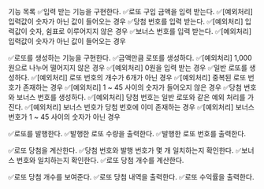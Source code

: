 기능 목록
✅입력 받는 기능을 구현한다.
   ✅로또 구입 금액을 입력 받는다.
      ✅[예외처리] 입력값이 숫자가 아닌 값이 들어오는 경우
   ✅당첨 번호를 입력 받는다.
      ✅[예외처리] 입력값이 숫자, 쉼표로 이루어지지 않은 경우
   ✅보너스 번호를 입력 받는다.
      ✅[예외처리] 입력값이 숫자가 아닌 값이 들어오는 경우

✅로또를 생성하는 기능을 구현한다.
   ✅금액만큼 로또를 생성하다.
      ✅[예외처리] 1,000원으로 나누어 떨어지지 않은 경우
      ✅[예외처리] 0원을 입력 받는 경우
   ✅일반 로또를 생성하다.
      ✅[예외처리] 로또 번호의 개수가 6개가 아닌 경우
      ✅[예외처리] 중복된 로또 번호가 존재하는 경우
      ✅[예외처리] 1 ~ 45 사이의 숫자가 들어오지 않은 경우
   ✅당첨 번호와 보너스 번호를 생성하다.
      ✅[예외처리] 당첨 번호는 일반 로또와 같은 예외 처리를 가진다.
      ✅[예외처리] 보너스 번호가 당첨 번호에 이미 존재하는 경우
      ✅[예외처리] 보너스 번호가 1 ~ 45 사이의 숫자가 아닌 경우

✅로또를 발행한다.
   ✅발행한 로또 수량을 출력한다.
   ✅발행한 로또 번호를 출력한다.

✅로또 당첨을 계산한다.
   ✅당첨 번호와 발행 번호가 몇 개 일치하는지 확인한다.
   ✅보너스 번호와 일치하는지 확인한다.
   ✅로또 당첨 개수를 계산한다.

✅로또 당첨 개수를 보여준다.
   ✅로또 당첨 내역을 출력한다.
   ✅로또 수익률을 출력한다.